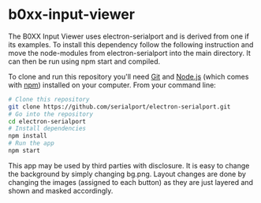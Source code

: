 # b0xx-input-viewer

The B0XX Input Viewer uses electron-serialport and is derived from one if its examples.  To install this dependency follow the following instruction and move the node-modules from electron-serialport into the main directory.  It can then be run using npm start and compiled.

To clone and run this repository you'll need [Git](https://git-scm.com) and [Node.js](https://nodejs.org/en/download/) (which comes with [npm](http://npmjs.com)) installed on your computer. From your command line:

```bash
# Clone this repository
git clone https://github.com/serialport/electron-serialport.git
# Go into the repository
cd electron-serialport
# Install dependencies
npm install
# Run the app
npm start
```

This app may be used by third parties with disclosure.  It is easy to change the background by simply changing bg.png.  Layout changes are done by changing the images (assigned to each button) as they are just layered and shown and masked accordingly.
